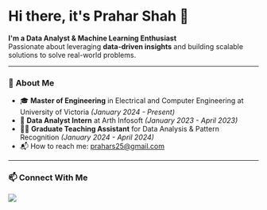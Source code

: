 # Hi there, it's Prahar Shah 👋

**I'm a Data Analyst & Machine Learning Enthusiast**  
Passionate about leveraging **data-driven insights** and building scalable solutions to solve real-world problems.

---

### 🚀 **About Me**
- 🎓 **Master of Engineering** in Electrical and Computer Engineering at University of Victoria *(January 2024 - Present)*
- 💼 **Data Analyst Intern** at Arth Infosoft *(January 2023 - April 2023)*
- 👨‍🏫 **Graduate Teaching Assistant** for Data Analysis & Pattern Recognition *(January 2024 - April 2024)*  
- 📬 How to reach me: [prahars25@gmail.com](mailto:prahars25@gmail.com)

---

### 📫 **Connect With Me**
<p align="left">
  <a href="https://www.linkedin.com/in/prahar-shah-238741207/">
    <img src="https://img.shields.io/badge/LinkedIn-0077B5?style=flat&logo=linkedin&logoColor=white" />
  </a>
</p>

